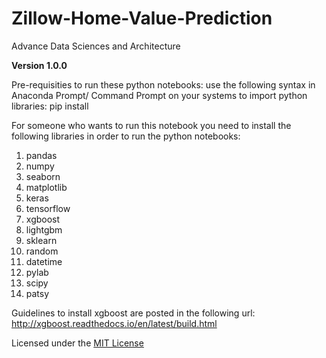 # Zillow-Home-Value-Prediction
Advance Data Sciences and Architecture

**Version 1.0.0**

Pre-requisities to run these python notebooks:
use the following syntax in Anaconda Prompt/ Command Prompt on your systems to import python libraries: 
pip install <library name>

For someone who wants to run this notebook you need to install the following libraries in order to run the python notebooks:
1. pandas
2. numpy
3. seaborn
4. matplotlib
5. keras
6. tensorflow
7. xgboost
8. lightgbm
9. sklearn
10. random
11. datetime
12. pylab
13. scipy
14. patsy


Guidelines to install xgboost are posted in the following url:
http://xgboost.readthedocs.io/en/latest/build.html

Licensed under the [MIT License](LICENSE)

